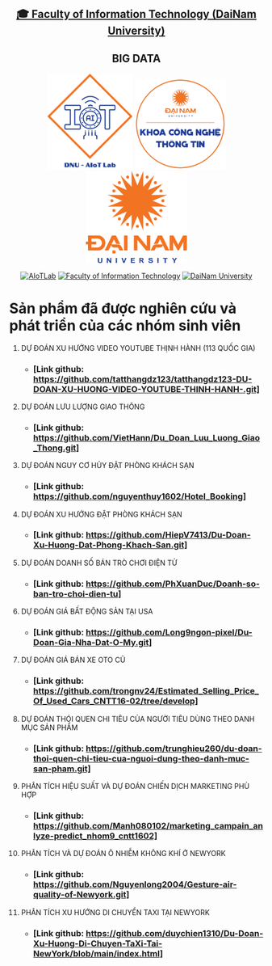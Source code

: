 <h2 align="center">
    <a href="https://dainam.edu.vn/vi/khoa-cong-nghe-thong-tin">
    🎓 Faculty of Information Technology (DaiNam University)
    </a>
</h2>
<h2 align="center">
    BIG DATA
</h2>
<div align="center">
    <p align="center">
        <img src="docs/logo/aiotlab_logo.png" alt="AIoTLab Logo" width="170"/>
        <img src="docs/logo/fitdnu_logo.png" alt="AIoTLab Logo" width="180"/>
        <img src="docs/logo/dnu_logo.png" alt="DaiNam University Logo" width="200"/>
    </p>

[![AIoTLab](https://img.shields.io/badge/AIoTLab-green?style=for-the-badge)](https://www.facebook.com/DNUAIoTLab)
[![Faculty of Information Technology](https://img.shields.io/badge/Faculty%20of%20Information%20Technology-blue?style=for-the-badge)](https://dainam.edu.vn/vi/khoa-cong-nghe-thong-tin)
[![DaiNam University](https://img.shields.io/badge/DaiNam%20University-orange?style=for-the-badge)](https://dainam.edu.vn)

</div>

# Sản phẩm đã được nghiên cứu và phát triển của các nhóm sinh viên
 1. DỰ ĐOÁN XU HƯỚNG VIDEO YOUTUBE THỊNH HÀNH (113 QUỐC GIA)
    - ### [Link github: https://github.com/tatthangdz123/tatthangdz123-DU-DOAN-XU-HUONG-VIDEO-YOUTUBE-THINH-HANH-.git]
 2. DỰ ĐOÁN LƯU LƯỢNG GIAO THÔNG
    - ### [Link github: https://github.com/VietHann/Du_Doan_Luu_Luong_Giao_Thong.git]
 3. DỰ ĐOÁN NGUY CƠ HỦY ĐẶT PHÒNG KHÁCH SẠN
    - ### [Link github: https://github.com/nguyenthuy1602/Hotel_Booking]
 4. DỰ ĐOÁN XU HƯỚNG ĐẶT PHÒNG KHÁCH SẠN
    - ### [Link github: https://github.com/HiepV7413/Du-Doan-Xu-Huong-Dat-Phong-Khach-San.git]
 5. DỰ ĐOÁN DOANH SỐ BÁN TRÒ CHƠI ĐIỆN TỬ
    - ### [Link github: https://github.com/PhXuanDuc/Doanh-so-ban-tro-choi-dien-tu]
 6. DỰ ĐOÁN GIÁ BẤT ĐỘNG SẢN TẠI USA
    - ### [Link github: https://github.com/Long9ngon-pixel/Du-Doan-Gia-Nha-Dat-O-My.git]
 7. DỰ ĐOÁN GIÁ BÁN XE OTO CŨ
    - ### [Link github: https://github.com/trongnv24/Estimated_Selling_Price_Of_Used_Cars_CNTT16-02/tree/develop]
 8. DỰ ĐOÁN THÓI QUEN CHI TIÊU CỦA NGƯỜI TIÊU DÙNG THEO DANH MỤC SẢN PHẨM
    - ### [Link github: https://github.com/trunghieu260/du-doan-thoi-quen-chi-tieu-cua-nguoi-dung-theo-danh-muc-san-pham.git]
 9. PHÂN TÍCH HIỆU SUẤT VÀ DỰ ĐOÁN CHIẾN DỊCH MARKETING PHÙ HỢP
    - ### [Link github: https://github.com/Manh080102/marketing_campain_anlyze-predict_nhom9_cntt1602]
 1. PHÂN TÍCH VÀ DỰ ĐOÁN Ô NHIỄM KHÔNG KHÍ Ở NEWYORK
    - ### [Link github: https://github.com/Nguyenlong2004/Gesture-air-quality-of-Newyork.git]
 1. PHÂN TÍCH XU HƯỚNG DI CHUYỂN TAXI TẠI NEWYORK
    - ### [Link github: https://github.com/duychien1310/Du-Doan-Xu-Huong-Di-Chuyen-TaXi-Tai-NewYork/blob/main/index.html]